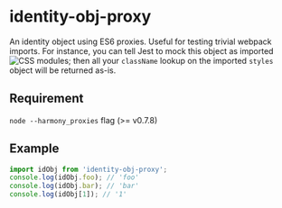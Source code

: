 # identity-obj-proxy
An identity object using ES6 proxies. Useful for testing trivial webpack imports. For instance, you can tell Jest to mock this object as imported ![CSS modules](https://github.com/css-modules/css-modules); then all your `className` lookup on the imported `styles` object will be returned as-is.

## Requirement
`node --harmony_proxies` flag (>= v0.7.8)

## Example
``` javascript
import idObj from 'identity-obj-proxy';
console.log(idObj.foo); // 'foo'
console.log(idObj.bar); // 'bar'
console.log(idObj[1]); // '1'
```
